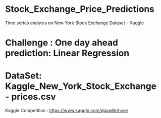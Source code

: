 # Stock_Exchange_Price_Predictions
Time series analysis on New York Stock Exchange Dataset - Kaggle


# Challenge : One day ahead prediction: Linear Regression

# DataSet: Kaggle_New_York_Stock_Exchange - prices.csv
Kaggle Competition : https://www.kaggle.com/dgawlik/nyse
